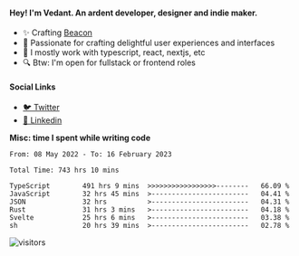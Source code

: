 #### Hey! I'm Vedant. An ardent developer, designer and indie maker.
- ✨ Crafting [Beacon](https://github.com/withbeacon/beacon)
- 💙 Passionate for crafting delightful user experiences and interfaces
- 🚀 I mostly work with typescript, react, nextjs, etc
- 🔍 Btw: I'm open for fullstack or frontend roles

#### Social Links
- [🐦 Twitter](https://twitter.com/vedantnn7)
- [💼 Linkedin](https://linkedin.com/in/vedant-nandwana)

**Misc: time I spent while writing code**
<!--START_SECTION:waka-->

```text
From: 08 May 2022 - To: 16 February 2023

Total Time: 743 hrs 10 mins

TypeScript        491 hrs 9 mins  >>>>>>>>>>>>>>>>>--------   66.09 %
JavaScript        32 hrs 45 mins  >------------------------   04.41 %
JSON              32 hrs          >------------------------   04.31 %
Rust              31 hrs 3 mins   >------------------------   04.18 %
Svelte            25 hrs 6 mins   >------------------------   03.38 %
sh                20 hrs 39 mins  >------------------------   02.78 %
```

<!--END_SECTION:waka-->


<!--START_SECTION:activity-->
![visitors](https://visitor-badge.laobi.icu/badge?page_id=vedantnn71.vedantnn71)
<!--END_SECTION:activity-->

